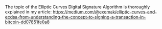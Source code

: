 The topic of the Elliptic Curves Digital Signature Algorithm is thoroughly explained in my article: https://medium.com/@exemak/elliptic-curves-and-ecdsa-from-understanding-the-concept-to-signing-a-transaction-in-bitcoin-dd07851fe0a8
